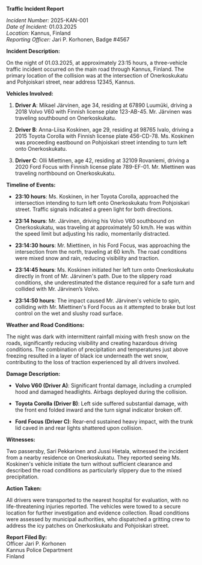 **Traffic Incident Report**

*Incident Number:* 2025-KAN-001  
*Date of Incident:* 01.03.2025  
*Location:* Kannus, Finland  
*Reporting Officer:* Jari P. Korhonen, Badge #4567  

**Incident Description:**

On the night of 01.03.2025, at approximately 23:15 hours, a three-vehicle traffic incident occurred on the main road through Kannus, Finland. The primary location of the collision was at the intersection of Onerkoskukatu and Pohjoiskari street, near address 12345, Kannus.

**Vehicles Involved:**

1. **Driver A**: Mikael Järvinen, age 34, residing at 67890 Luumüki, driving a 2018 Volvo V60 with Finnish license plate 123-AB-45. Mr. Järvinen was traveling southbound on Onerkoskukatu.

2. **Driver B**: Anna-Liisa Koskinen, age 29, residing at 98765 Ivalo, driving a 2015 Toyota Corolla with Finnish license plate 456-CD-78. Ms. Koskinen was proceeding eastbound on Pohjoiskari street intending to turn left onto Onerkoskukatu.

3. **Driver C**: Olli Miettinen, age 42, residing at 32109 Rovaniemi, driving a 2020 Ford Focus with Finnish license plate 789-EF-01. Mr. Miettinen was traveling northbound on Onerkoskukatu.

**Timeline of Events:**

- **23:10 hours**: Ms. Koskinen, in her Toyota Corolla, approached the intersection intending to turn left onto Onerkoskukatu from Pohjoiskari street. Traffic signals indicated a green light for both directions.

- **23:14 hours**: Mr. Järvinen, driving his Volvo V60 southbound on Onerkoskukatu, was traveling at approximately 50 km/h. He was within the speed limit but adjusting his radio, momentarily distracted.

- **23:14:30 hours**: Mr. Miettinen, in his Ford Focus, was approaching the intersection from the north, traveling at 60 km/h. The road conditions were mixed snow and rain, reducing visibility and traction.

- **23:14:45 hours**: Ms. Koskinen initiated her left turn onto Onerkoskukatu directly in front of Mr. Järvinen's path. Due to the slippery road conditions, she underestimated the distance required for a safe turn and collided with Mr. Järvinen’s Volvo.

- **23:14:50 hours**: The impact caused Mr. Järvinen's vehicle to spin, colliding with Mr. Miettinen's Ford Focus as it attempted to brake but lost control on the wet and slushy road surface.

**Weather and Road Conditions:**

The night was dark with intermittent rainfall mixing with fresh snow on the roads, significantly reducing visibility and creating hazardous driving conditions. The combination of precipitation and temperatures just above freezing resulted in a layer of black ice underneath the wet snow, contributing to the loss of traction experienced by all drivers involved.

**Damage Description:**

- **Volvo V60 (Driver A)**: Significant frontal damage, including a crumpled hood and damaged headlights. Airbags deployed during the collision.

- **Toyota Corolla (Driver B)**: Left side suffered substantial damage, with the front end folded inward and the turn signal indicator broken off.

- **Ford Focus (Driver C)**: Rear-end sustained heavy impact, with the trunk lid caved in and rear lights shattered upon collision.

**Witnesses:**

Two passersby, Sari Pekkarinen and Jussi Hietala, witnessed the incident from a nearby residence on Onerkoskukatu. They reported seeing Ms. Koskinen's vehicle initiate the turn without sufficient clearance and described the road conditions as particularly slippery due to the mixed precipitation.

**Action Taken:**

All drivers were transported to the nearest hospital for evaluation, with no life-threatening injuries reported. The vehicles were towed to a secure location for further investigation and evidence collection. Road conditions were assessed by municipal authorities, who dispatched a gritting crew to address the icy patches on Onerkoskukatu and Pohjoiskari street.

**Report Filed By:**  
Officer Jari P. Korhonen  
Kannus Police Department  
Finland